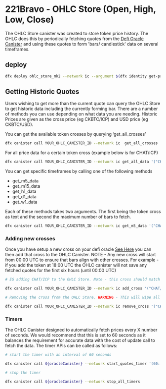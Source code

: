 # 221Bravo - OHLC Store (Open, High, Low, Close)
The OHLC Store canister was created to store token price history. The OHLC does this by periodically fetching quotes from the [Defi Oracle Canister](https://github.com/SaorsaLabs/221BravoApp_v3/tree/main/src/defiOracle_mk2) and using these quotes to form 'bars/ candlestick' data on several timeframes.  

## deploy
```bash
dfx deploy ohlc_store_mk2 --network ic --argument $(dfx identity get-principal)
```

## Getting Historic Quotes
Users wishing to get more than the current quote can query the OHLC Store to get historic data including the currently forming bar. There are a number of methods you can use depending on what data you are needing. Historic Prices are given as the cross price (eg CKBTC/ICP) and USD price (eg CKBTC/USD). 

You can get the available token crosses by querying ‘get_all_crosses’ 

```bash
dfx canister call YOUR_OHLC_CANISTER_ID --network ic  get_all_crosses
```

For all price data for a certain token cross (example below is for CHAT/ICP)

```bash
dfx canister call YOUR_OHLC_CANISTER_ID --network ic get_all_data '("CHAT/ICP")' 
```

You can get specific timeframes by calling one of the following methods 
* get_m5_data
* get_m15_data
* get_h1_data
* get_d1_data
* get_w1_data

Each of these methods takes two arguments. The first being the token cross as text and the second the maximum number of bars to fetch.

```bash
dfx canister call YOUR_OHLC_CANISTER_ID --network ic get_m5_data '("CHAT/ICP", 50 :nat64)' 
```
### Adding new crosses
Once you have setup a new cross on your defi oracle [See Here](https://github.com/SaorsaLabs/221BravoApp_v3/tree/main/src/defiOracle_mk2/oracle_cpc_mk2) you can then add that cross to the OHLC Canister. NOTE - Any new cross will start from 00:00 UTC to ensure that bars align with other crosses. For example - if you add the token at 18:00 UTC the OHLC canister will not save any fetched quotes for the first six hours (until 00:00 UTC)  

```bash
# EG adding CHAT/ICP to the OHLC Store. Note - this cross should match the cross on the Oracle CPC exactly

dfx canister call YOUR_OHLC_CANISTER_ID --network ic add_cross '("CHAT/ICP")' 

# Removing the cross from the OHLC Store. WARNING - This will wipe all data for the cross! 

dfx canister call YOUR_OHLC_CANISTER_ID --network ic remove_cross '("CHAT/ICP")' 
```

### Timers
The OHLC Canister designed to automatically fetch prices every X number of seconds. We would recommend  that this is set to 60 seconds as it balances the requirement for accurate data with the cost of update call to fetch the data. The timer APIs can be called as follows:

```bash
# start the timer with an interval of 60 seconds

dfx canister call ${oracleCanister} --network start_quotes_timer '(60: nat64, "CANISTER_ID_OF_YOUR_CPC_CANISTER")'

# stop the timer 

dfx canister call ${oracleCanister} --network stop_all_timers
```